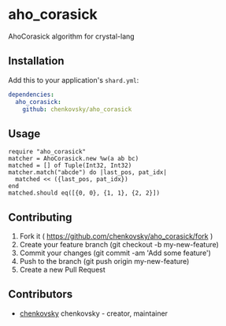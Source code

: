 # aho_corasick

AhoCorasick algorithm for crystal-lang

## Installation


Add this to your application's `shard.yml`:

```yaml
dependencies:
  aho_corasick:
    github: chenkovsky/aho_corasick
```


## Usage


```crystal
require "aho_corasick"
matcher = AhoCorasick.new %w(a ab bc)
matched = [] of Tuple(Int32, Int32)
matcher.match("abcde") do |last_pos, pat_idx|
  matched << ({last_pos, pat_idx})
end
matched.should eq([{0, 0}, {1, 1}, {2, 2}])
```




## Contributing

1. Fork it ( https://github.com/chenkovsky/aho_corasick/fork )
2. Create your feature branch (git checkout -b my-new-feature)
3. Commit your changes (git commit -am 'Add some feature')
4. Push to the branch (git push origin my-new-feature)
5. Create a new Pull Request

## Contributors

- [chenkovsky](https://github.com/chenkovsky) chenkovsky - creator, maintainer

